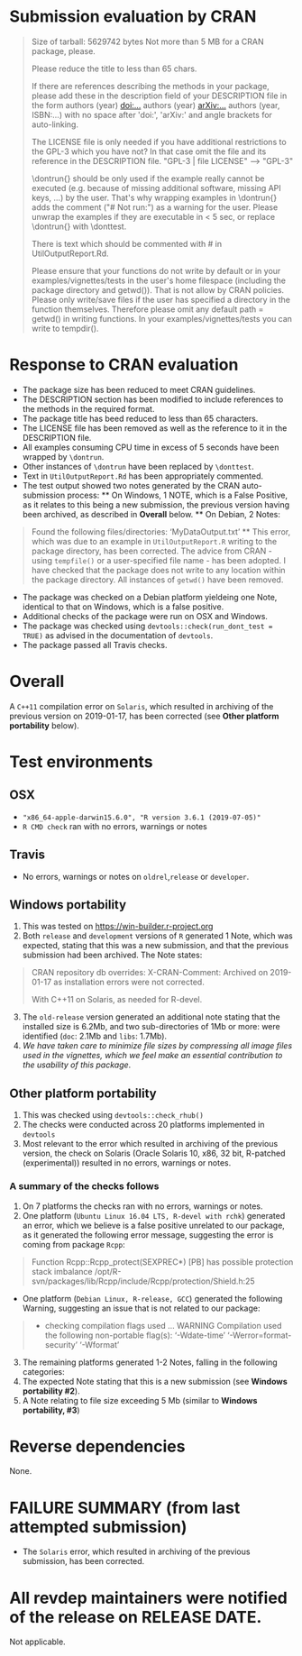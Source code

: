 # Submission evaluation by CRAN 
> Size of tarball: 5629742 bytes
> Not more than 5 MB for a CRAN package, please.
> 
> Please reduce the title to less than 65 chars.
> 
> If there are references describing the methods in your package, please 
> add these in the description field of your DESCRIPTION file in the form
> authors (year) <doi:...>
> authors (year) <arXiv:...>
> authors (year, ISBN:...)
> with no space after 'doi:', 'arXiv:' and angle brackets for auto-linking.
> 
> The LICENSE file is only needed if you have additional restrictions to 
> the GPL-3 which you have not? In that case omit the file and its 
> reference in the DESCRIPTION file.
> "GPL-3 | file LICENSE" --> "GPL-3"
> 
> \dontrun{} should be only used if the example really cannot be executed 
> (e.g. because of missing additional software, missing API keys, ...) by 
> the user. That's why wrapping examples in \dontrun{} adds the comment 
> ("# Not run:") as a warning for the user.
> Please unwrap the examples if they are executable in < 5 sec, or replace 
> \dontrun{} with \donttest.
> 
> There is text which should be commented with # in UtilOutputReport.Rd.
> 
> Please ensure that your functions do not write by default or in your 
> examples/vignettes/tests in the user's home filespace (including the 
> package directory and getwd()). That is not allow by CRAN policies. 
> Please only write/save files if the user has specified a directory in 
> the function themselves. Therefore please omit any default path = 
> getwd() in writing functions.
> In your examples/vignettes/tests you can write to tempdir().
> 
> 

# Response to CRAN evaluation #
* The package size has been reduced to meet CRAN guidelines.
* The DESCRIPTION section has been modified to include references to the methods in the required format.
* The package title has beed reduced to less than 65 characters.
* The LICENSE file has been removed as well as the reference to it in the DESCRIPTION file.
* All examples consuming CPU time in excess of 5 seconds have been wrapped by `\dontrun`.
* Other instances of `\dontrun` have been replaced by `\donttest`.
* Text in `UtilOutputReport.Rd` has been appropriately commented.
* The test output showed two notes generated by the CRAN auto-submission process:
** On Windows, 1 NOTE, which is a False Positive, as it relates to this being a new submission, the previous version
having been archived, as described in __Overall__ below.
** On Debian, 2 Notes: 
> Found the following files/directories:
>   ‘MyDataOutput.txt’
** This error, which was due to an example in `UtilOutputReport.R` writing to the package directory, has been corrected. The advice from CRAN - using `tempfile()` or a user-specified file name - has been adopted. I have checked that the package does not write to any location within the package directory. All instances of `getwd()` have been removed.
* The package was checked on a Debian platform yieldeing one Note, identical to that on Windows, which is a false positive.
* Additional checks of the package were run on OSX and Windows.
* The package was checked using `devtools::check(run_dont_test = TRUE)` as advised in the documentation of `devtools`.
* The package passed all Travis checks.

# Overall #
A `C++11` compilation error on `Solaris`, which resulted in archiving of the previous version on 2019-01-17,
has been corrected (see __Other platform portability__ below).

# Test environments #
## OSX ##
* `"x86_64-apple-darwin15.6.0", "R version 3.6.1 (2019-07-05)"` 
* `R CMD check` ran with no errors, warnings or notes
## Travis ##
* No errors, warnings or notes on `oldrel`,`release` or `developer`. 
## Windows portability ##
1. This was tested on https://win-builder.r-project.org 
1. Both `release` and `development` versions of `R` generated 1 Note, which was expected, stating that this was a new submission, and that the previous submission had been archived. The Note states:
> CRAN repository db overrides:
> X-CRAN-Comment: Archived on 2019-01-17 as installation errors were
>   not corrected.
> 
> With C++11 on Solaris, as needed for R-devel.
3. The `old-release` version generated an additional note stating that the installed size is 6.2Mb, and two sub-directories of 1Mb or more: were identified (`doc`: 2.1Mb and `libs`: 1.7Mb). 
3. _We have taken care to minimize file sizes by compressing all image files used in the vignettes, which we feel make an essential contribution to the usability of this package_.   
## Other platform portability ##
1. This was checked using `devtools::check_rhub()`
1. The checks were conducted across 20 platforms implemented in `devtools`
1. Most relevant to the error which resulted in archiving of the previous version, the check on Solaris (Oracle Solaris 10, x86, 32 bit, R-patched (experimental)) resulted in no errors, warnings or notes.
### A summary of the checks follows ###
1. On 7 platforms the checks ran with no errors, warnings or notes.
1. One platform (`Ubuntu Linux 16.04 LTS, R-devel with rchk`) generated an error, which we believe is a false positive unrelated to our package, as it generated the following error message, suggesting the error is coming from package `Rcpp`: 
> Function Rcpp::Rcpp_protect(SEXPREC*)
> [PB] has possible protection stack imbalance /opt/R-svn/packages/lib/Rcpp/include/Rcpp/protection/Shield.h:25
* One platform (`Debian Linux, R-release, GCC`) generated the following Warning, suggesting an issue that is not related to our package:
> * checking compilation flags used ... WARNING
> Compilation used the following non-portable flag(s):
> ‘-Wdate-time’ ‘-Werror=format-security’ ‘-Wformat’
3. The remaining platforms generated 1-2 Notes, falling in the following categories:
3. The expected Note stating that this is a new submission (see __Windows portability #2__).
3. A Note relating to file size exceeding 5 Mb (similar to __Windows portability, #3__)

# Reverse dependencies #
None.

# FAILURE SUMMARY (from last attempted submission) #
* The `Solaris` error, which resulted in archiving of the previous submission, has been corrected.

# All revdep maintainers were notified of the release on RELEASE DATE. #
Not applicable.

